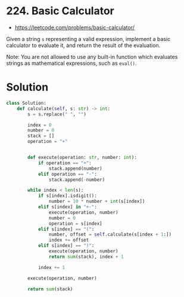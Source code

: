 # 224. Basic Calculator

-   https://leetcode.com/problems/basic-calculator/

Given a string `s` representing a valid expression, implement a basic calculator to evaluate it, and return the result of the evaluation.

Note: You are not allowed to use any built-in function which evaluates strings as mathematical expressions, such as `eval()`.

# Solution

```python
class Solution:
    def calculate(self, s: str) -> int:
        s = s.replace(" ", "")

        index = 0
        number = 0
        stack = []
        operation = "+"


        def execute(operation: str, number: int):
            if operation == "+":
                stack.append(number)
            elif operation == "-":
                stack.append(-number)

        while index < len(s):
            if s[index].isdigit():
                number = 10 * number + int(s[index])
            elif s[index] in "+-":
                execute(operation, number)
                number = 0
                operation = s[index]
            elif s[index] == "(":
                number, offset = self.calculate(s[index + 1:])
                index += offset
            elif s[index] == ")":
                execute(operation, number)
                return sum(stack), index + 1

            index += 1

        execute(operation, number)

        return sum(stack)
```
